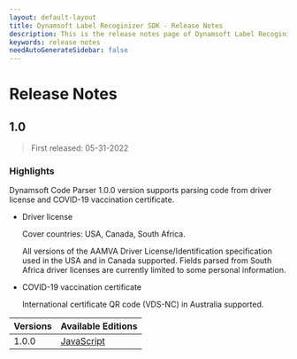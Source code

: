 ```yaml
---
layout: default-layout
title: Dynamsoft Label Recoginizer SDK - Release Notes
description: This is the release notes page of Dynamsoft Label Recoginizer SDK.
keywords: release notes
needAutoGenerateSidebar: false
---
```


# Release Notes

## 1.0

 > First released: 05-31-2022

### Highlights

Dynamsoft Code Parser 1.0.0 version supports parsing code from driver license and COVID-19 vaccination certificate.

* Driver license

    Cover countries: USA, Canada, South Africa.

    All versions of the AAMVA Driver License/Identification specification used in the USA and in Canada supported. Fields parsed from South Africa driver licenses are currently limited to some personal information.

* COVID-19 vaccination certificate

    International certificate QR code (VDS-NC) in Australia supported.


| Versions | Available Editions |
|---|---|
| 1.0.0 | [JavaScript](../programming/javascript/release-notes/js-1.md) |